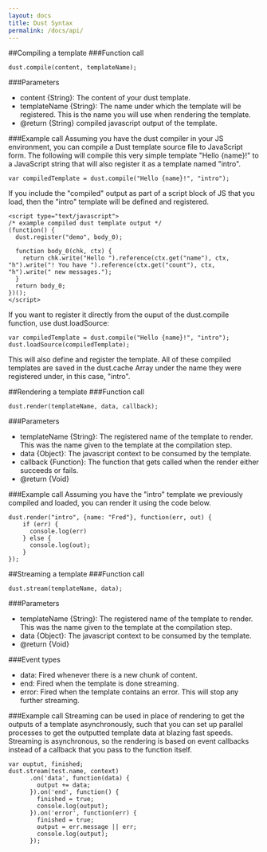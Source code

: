 ```yaml
---
layout: docs
title: Dust Syntax
permalink: /docs/api/
---
```


##Compiling a template
###Function call
```    
dust.compile(content, templateName);
```
###Parameters
* content {String}: The content of your dust template.
* templateName {String}: The name under which the template will be registered.  This is the name you will use when rendering the template.
* @return {String} compiled javascript output of the template.

###Example call
Assuming you have the dust compiler in your JS environment, you can compile a Dust template source file to JavaScript form. The following will compile this very simple template "Hello {name}!" to a JavaScript string that will also register it as a template named "intro".

```
var compiledTemplate = dust.compile("Hello {name}!", "intro");
```

If you include the "compiled" output as part of a script block of JS that you load, then the "intro" template will be defined and registered. 

```
<script type="text/javascript">
/* example compiled dust template output */
(function() {
  dust.register("demo", body_0);

  function body_0(chk, ctx) {
    return chk.write("Hello ").reference(ctx.get("name"), ctx, "h").write("! You have ").reference(ctx.get("count"), ctx, "h").write(" new messages.");
  }
  return body_0;
})();
</script>
```

If you want to register it directly from the ouput of the dust.compile function, use dust.loadSource:

```
var compiledTemplate = dust.compile("Hello {name}!", "intro");
dust.loadSource(compiledTemplate);
```

This will also define and register the template.  All of these compiled templates are saved in the dust.cache Array under the name they were registered under, in this case, "intro".

##Rendering a template
###Function call
```    
dust.render(templateName, data, callback);
```
###Parameters
* templateName {String}: The registered name of the template to render.  This was the name given to the template at the compilation step.
* data {Object}: The javascript context to be consumed by the template.
* callback {Function}: The function that gets called when the render either succeeds or fails.
* @return {Void}

###Example call
Assuming you have the "intro" template we previously compiled and loaded, you can render it using the code below.

```
dust.render("intro", {name: "Fred"}, function(err, out) {
    if (err) {
      console.log(err)
    } else {
      console.log(out);
    }
});
```

##Streaming a template
###Function call
```    
dust.stream(templateName, data);
```
###Parameters
* templateName {String}: The registered name of the template to render.  This was the name given to the template at the compilation step.
* data {Object}: The javascript context to be consumed by the template.
* @return {Void}

###Event types
* data: Fired whenever there is a new chunk of content.
* end: Fired when the template is done streaming.
* error: Fired when the template contains an error.  This will stop any further streaming.

###Example call
Streaming can be used in place of rendering to get the outputs of a template asynchronously, such that you can set up parallel processes to get the outputted template data at blazing fast speeds.  Streaming is asynchronous, so the rendering is based on event callbacks instead of a callback that you pass to the function itself.

```
var ouptut, finished;
dust.stream(test.name, context)
      .on('data', function(data) {
        output += data;
      }).on('end', function() {
        finished = true;
        console.log(output);
      }).on('error', function(err) {
        finished = true;
        output = err.message || err;
        console.log(output);
      });
```